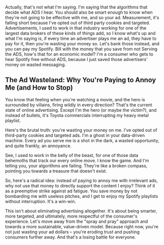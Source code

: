 Actually, that's not what I'm saying. I'm saying that the algorithms that decide what ADS I hear. You should also be smart enough to know when they're not going to be effective with me, and so your ad. Measurement, it's falling short because I've opted out of third party cookies and targeted. Advertisements, I used to work in that industry working for one of the largest data brokers of these kinds of things add, so I know what's up and what I'm saying is, if every time an advertiser plays me an ad, they have to pay for it, then you're wasting your money so. Let's bank those instead, and you can pay my Spotify. Bill with the money that you save from not Serving the ADS, how's that for an economic model? I'm a consumer who gets to hear Spotify free without ADS, because I just saved those advertisers' money on wasted messaging.

## The Ad Wasteland: Why You're Paying to Annoy Me (and How to Stop)

You know that feeling when you're watching a movie, and the hero is surrounded by villains, firing wildly in every direction? That's the current state of online advertising.  Except I'm the hero (or maybe the victim?), and instead of bullets, it's Toyota commercials interrupting my heavy metal playlist. 

Here's the brutal truth: you're wasting your money on me.  I've opted out of third-party cookies and targeted ads.  I'm a ghost in your data-driven machine.  Every ad you serve me is a shot in the dark, a wasted opportunity, and quite frankly, an annoyance.

See, I used to work in the belly of the beast, for one of those data behemoths that track our every online move.  I know the game.  And I'm telling you, your algorithms are failing.  They're like a broken compass, pointing you towards a treasure that doesn't exist.

So, here's a radical idea: instead of paying to annoy me with irrelevant ads, why not use that money to directly support the content I enjoy?  Think of it as a preemptive strike against ad fatigue.  You save money by not bombarding me with useless pitches, and I get to enjoy my Spotify playlists without interruption.  It's a win-win.

This isn't about eliminating advertising altogether.  It's about being smarter, more targeted, and ultimately, more respectful of the consumer's experience.  Let's move away from the "spray and pray" approach and towards a more sustainable, value-driven model.  Because right now, you're not just wasting your ad dollars – you're eroding trust and pushing consumers further away.  And that's a losing battle for everyone. 
